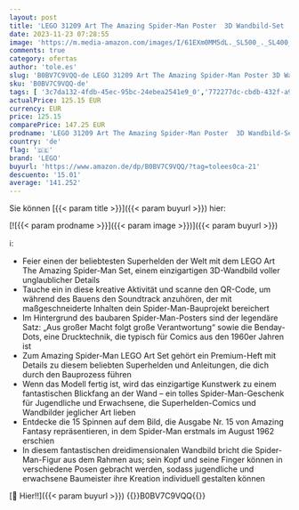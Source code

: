```yaml
---
layout: post
title: 'LEGO 31209 Art The Amazing Spider-Man Poster  3D Wandbild-Set  baubares Leinwandbild  Superhelden-Deko  kreative Aktivität  Comic-Geschenk für Jugendliche und Erwachsene'
date: 2023-11-23 07:28:55
image: 'https://m.media-amazon.com/images/I/61EXm0MM5dL._SL500_._SL400_.jpg'
comments: true
category: ofertas
author: 'tole.es'
slug: 'B0BV7C9VQQ-de LEGO 31209 Art The Amazing Spider-Man Poster 3D Wandbild-...'
sku: 'B0BV7C9VQQ-de'
tags: [ '3c7da132-4fdb-45ec-95bc-24ebea2541e9_0','772277dc-cbdb-432f-a915-25a321e9ed8c_0','772277dc-cbdb-432f-a915-25a321e9ed8c_4401','Arborist Merchandising Root','Bauspielzeug & Konstruktionsspielzeug','Bauspielzeugsets','Custom Stores','LEGO','Selektion1','Self Service','Special Features Stores','Spiele, Spielzeug und Sammlerstücke für große Kinder','Spielzeug','lego','🇩🇪', ]
actualPrice: 125.15 EUR
currency: EUR
price: 125.15
comparePrice: 147.25 EUR
prodname: 'LEGO 31209 Art The Amazing Spider-Man Poster  3D Wandbild-Set  baubares Leinwandbild  Superhelden-Deko  kreative Aktivität  Comic-Geschenk für Jugendliche und Erwachsene'
country: 'de'
flag: '🇩🇪'
brand: 'LEGO'
buyurl: 'https://www.amazon.de/dp/B0BV7C9VQQ/?tag=tolees0ca-21'
descuento: '15.01'
average: '141.252'
---
```


Sie können [{{< param title >}}]({{< param buyurl >}}) hier:

[![{{< param prodname >}}]({{< param image >}})]({{< param buyurl >}})

ℹ️:

- Feier einen der beliebtesten Superhelden der Welt mit dem LEGO Art The Amazing Spider-Man Set, einem einzigartigen 3D-Wandbild voller unglaublicher Details
- Tauche ein in diese kreative Aktivität und scanne den QR-Code, um während des Bauens den Soundtrack anzuhören, der mit maßgeschneiderte Inhalten dein Spider-Man-Bauprojekt bereichert
- Im Hintergrund des baubaren Spider-Man-Posters sind der legendäre Satz: „Aus großer Macht folgt große Verantwortung“ sowie die Benday-Dots, eine Drucktechnik, die typisch für Comics aus den 1960er Jahren ist
- Zum Amazing Spider-Man LEGO Art Set gehört ein Premium-Heft mit Details zu diesem beliebten Superhelden und Anleitungen, die dich durch den Bauprozess führen
- Wenn das Modell fertig ist, wird das einzigartige Kunstwerk zu einem fantastischen Blickfang an der Wand – ein tolles Spider-Man-Geschenk für Jugendliche und Erwachsene, die Superhelden-Comics und Wandbilder jeglicher Art lieben
- Entdecke die 15 Spinnen auf dem Bild, die Ausgabe Nr. 15 von Amazing Fantasy repräsentieren, in dem Spider-Man erstmals im August 1962 erschien
- In diesem fantastischen dreidimensionalen Wandbild bricht die Spider-Man-Figur aus dem Rahmen aus; sein Kopf und seine Finger können in verschiedene Posen gebracht werden, sodass jugendliche und erwachsene Baumeister ihre Kreation individuell gestalten können

[🛒 Hier!!]({{< param buyurl >}})
{{<world>}}B0BV7C9VQQ{{</world>}}
